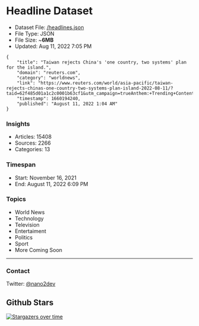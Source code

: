 # Headline Dataset

- Dataset File: [/headlines.json](https://raw.githubusercontent.com/fwd/news/master/headlines.json) 
- File Type: JSON
- File Size: ~**6MB**
- Updated: Aug 11, 2022 7:05 PM

```
{
    "title": "Taiwan rejects China's 'one country, two systems' plan for the island.",
    "domain": "reuters.com",
    "category": "worldnews",
    "link": "https://www.reuters.com/world/asia-pacific/taiwan-rejects-chinas-one-country-two-systems-plan-island-2022-08-11/?taid=62f485d01a1c2c0001b63cf1&utm_campaign=trueAnthem:+Trending+Content&utm_medium=trueAnthem&utm_source=twitter",
    "timestamp": 1660194240,
    "published": "August 11, 2022 1:04 AM"
}
```

### Insights

- Articles: 15408
- Sources: 2266
- Categories: 13

### Timespan

- Start: November 16, 2021
- End: August 11, 2022 6:09 PM

### Topics

- World News
- Technology
- Television
- Entertaiment
- Politics
- Sport
- More Coming Soon

---

### Contact 

Twitter: [@nano2dev](https://twitter.com/nano2dev)

## Github Stars

[![Stargazers over time](https://starchart.cc/fwd/news.svg)](https://starchart.cc/fwd/news)
	
